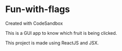 # Fun-with-flags
Created with CodeSandbox

This is a GUI app to know which fruit is being clicked.

This project is made using ReactJS and JSX.
